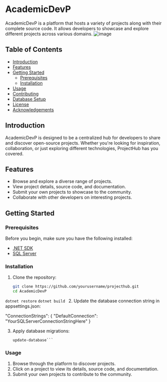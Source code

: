 # AcademicDevP

AcademicDevP is a platform that hosts a variety of projects along with their complete source code. It allows developers to showcase and explore different projects across various domains.
![image](https://github.com/MINAD0/AcademicDevProject/assets/34896655/a3df7b05-4874-4dfa-808d-aed7e3506739)


## Table of Contents

- [Introduction](#introduction)
- [Features](#features)
- [Getting Started](#getting-started)
  - [Prerequisites](#prerequisites)
  - [Installation](#installation)
- [Usage](#usage)
- [Contributing](#contributing)
- [Database Setup](#database-setup)
- [License](#license)
- [Acknowledgements](#acknowledgements)

## Introduction

AcademicDevP is designed to be a centralized hub for developers to share and discover open-source projects. Whether you're looking for inspiration, collaboration, or just exploring different technologies, ProjectHub has you covered.

## Features

- Browse and explore a diverse range of projects.
- View project details, source code, and documentation.
- Submit your own projects to showcase to the community.
- Collaborate with other developers on interesting projects.

## Getting Started

### Prerequisites

Before you begin, make sure you have the following installed:

- [.NET SDK](https://dotnet.microsoft.com/download)
- [SQL Server](https://www.microsoft.com/sql-server/)

### Installation

1. Clone the repository:

   ```bash
   git clone https://github.com/yourusername/projecthub.git
   cd AcademicDevP
```dotnet restore```
```dotnet build ```
2. Update the database connection string in appsettings.json:

"ConnectionStrings": {
    "DefaultConnection": "YourSQLServerConnectionStringHere"
}

3. Apply database migrations:
   ``` add-migration [migrationName]
   update-database```

 ### Usage
1. Browse through the platform to discover projects.
2. Click on a project to view its details, source code, and documentation.
3. Submit your own projects to contribute to the community.
   
